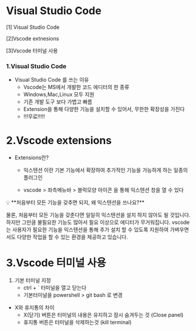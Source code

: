 # Visual Studio Code

[1] Visual Studio Code 

[2]Vscode extnesions

[3]Vscode 터미널 사용



### 1.Visual Studio Code

- Visual Studio Code 를 쓰는 이유
  - Vscode는 MS에서 개발한 코드 에디터의 한 종류
  - Windows,Mac,Linux 모두 지원
  - 기존 개발 도구 보다 가볍고 빠름
  - Extension을 통해 다양한 기능을 설치할 수 있어서, 무한한 확장성을 가진다
  - !!!무료!!!!!



# 2.Vscode extensions

- Extensions란?
  - 익스텐션 이란 기본 기능에서 확장하여 추가적인 기능을 가능하게 하는 일종의 플러그인
  
  - vscode > 좌측메뉴바 > 블럭모양 아이콘 을 통해 익스텐션 창을 열 수 있다
  
    

<aside> 💡 **처음부터 모든 기능을 갖추면 되지, 왜 익스텐션을 쓰나요?**

물론, 처음부터 모든 기능을 갖춘다면 일일히 익스텐션을 설치 하지 않아도 될 것입니다. 하지만 그만큼 불필요한 기능도 많아서 필요 이상으로 에디터가 무거워집니다. vscode는 사용자가 필요한 기능을 익스텐션을 통해 추가 설치 할 수 있도록 지원하여 가벼우면서도 다양한 작업을 할 수 있는 환경을 제공하고 있습니다.

</aside>



# 3.Vscode 터미널 사용

1. 기본 터미널 지정
   - ctrl + ` 터미널을 열고 닫는다
   - 기본터미널을 powershell > git bash 로 변경 

- X와 휴지통의 차이
  - X(닫기) 버튼은 터미널의 내용은 유지하고 잠시 숨겨두는 것 (Close panel)
  - 휴지통 버튼은 터미널을 삭제하는것 (kill terminal)
